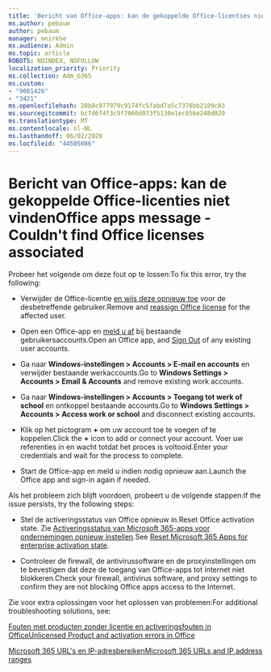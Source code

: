 ```yaml
---
title: 'Bericht van Office-apps: kan de gekoppelde Office-licenties niet vinden'
ms.author: pebaum
author: pebaum
manager: mnirkhe
ms.audience: Admin
ms.topic: article
ROBOTS: NOINDEX, NOFOLLOW
localization_priority: Priority
ms.collection: Adm_O365
ms.custom:
- "9001426"
- "3421"
ms.openlocfilehash: 28b8c977979c9174fc5fabd7a5c7376bb2109c03
ms.sourcegitcommit: bc7d6f4f3c9f7060d073f5130e1ec856e248d020
ms.translationtype: MT
ms.contentlocale: nl-NL
ms.lasthandoff: 06/02/2020
ms.locfileid: "44505086"
---
```

# <a name="office-apps-message---couldnt-find-office-licenses-associated"></a><span data-ttu-id="c64cd-102">Bericht van Office-apps: kan de gekoppelde Office-licenties niet vinden</span><span class="sxs-lookup"><span data-stu-id="c64cd-102">Office apps message - Couldn't find Office licenses associated</span></span>

<span data-ttu-id="c64cd-103">Probeer het volgende om deze fout op te lossen:</span><span class="sxs-lookup"><span data-stu-id="c64cd-103">To fix this error, try the following:</span></span>

- <span data-ttu-id="c64cd-104">Verwijder de Office-licentie [en wijs deze opnieuw toe](https://docs.microsoft.com/microsoft-365/admin/manage/assign-licenses-to-users) voor de desbetreffende gebruiker.</span><span class="sxs-lookup"><span data-stu-id="c64cd-104">Remove and [reassign Office license](https://docs.microsoft.com/microsoft-365/admin/manage/assign-licenses-to-users) for the affected user.</span></span>

- <span data-ttu-id="c64cd-105">Open een Office-app en [meld u af](https://support.office.com/article/sign-out-of-office-5a20dc11-47e9-4b6f-945d-478cb6d92071) bij bestaande gebruikersaccounts.</span><span class="sxs-lookup"><span data-stu-id="c64cd-105">Open an Office app, and [Sign Out](https://support.office.com/article/sign-out-of-office-5a20dc11-47e9-4b6f-945d-478cb6d92071) of any existing user accounts.</span></span>

- <span data-ttu-id="c64cd-106">Ga naar **Windows-instellingen > Accounts > E-mail en accounts** en verwijder bestaande werkaccounts.</span><span class="sxs-lookup"><span data-stu-id="c64cd-106">Go to **Windows Settings > Accounts > Email & Accounts** and remove existing work accounts.</span></span>

- <span data-ttu-id="c64cd-107">Ga naar **Windows-instellingen > Accounts > Toegang tot werk of school** en ontkoppel bestaande accounts.</span><span class="sxs-lookup"><span data-stu-id="c64cd-107">Go to **Windows Settings > Accounts > Access work or school** and disconnect existing accounts.</span></span>

- <span data-ttu-id="c64cd-108">Klik op het pictogram **+** om uw account toe te voegen of te koppelen.</span><span class="sxs-lookup"><span data-stu-id="c64cd-108">Click the **+** icon to add or connect your account.</span></span> <span data-ttu-id="c64cd-109">Voer uw referenties in en wacht totdat het proces is voltooid.</span><span class="sxs-lookup"><span data-stu-id="c64cd-109">Enter your credentials and wait for the process to complete.</span></span>

- <span data-ttu-id="c64cd-110">Start de Office-app en meld u indien nodig opnieuw aan.</span><span class="sxs-lookup"><span data-stu-id="c64cd-110">Launch the Office app and sign-in again if needed.</span></span>

<span data-ttu-id="c64cd-111">Als het probleem zich blijft voordoen, probeert u de volgende stappen:</span><span class="sxs-lookup"><span data-stu-id="c64cd-111">If the issue persists, try the following steps:</span></span>

- <span data-ttu-id="c64cd-112">Stel de activeringsstatus van Office opnieuw in.</span><span class="sxs-lookup"><span data-stu-id="c64cd-112">Reset Office activation state.</span></span> <span data-ttu-id="c64cd-113">Zie [Activeringsstatus van Microsoft 365-apps voor ondernemingen opnieuw instellen](https://docs.microsoft.com/office365/troubleshoot/activation/reset-office-365-proplus-activation-state).</span><span class="sxs-lookup"><span data-stu-id="c64cd-113">See [Reset Microsoft 365 Apps for enterprise activation state](https://docs.microsoft.com/office365/troubleshoot/activation/reset-office-365-proplus-activation-state).</span></span>

- <span data-ttu-id="c64cd-114">Controleer de firewall, de antivirussoftware en de proxyinstellingen om te bevestigen dat deze de toegang van Office-apps tot internet niet blokkeren.</span><span class="sxs-lookup"><span data-stu-id="c64cd-114">Check your firewall, antivirus software, and proxy settings to confirm they are not blocking Office apps access to the Internet.</span></span> 

<span data-ttu-id="c64cd-115">Zie voor extra oplossingen voor het oplossen van problemen:</span><span class="sxs-lookup"><span data-stu-id="c64cd-115">For additional troubleshooting solutions, see:</span></span>

[<span data-ttu-id="c64cd-116">Fouten met producten zonder licentie en activeringsfouten in Office</span><span class="sxs-lookup"><span data-stu-id="c64cd-116">Unlicensed Product and activation errors in Office</span></span>](https://support.office.com/Article/0d23d3c0-c19c-4b2f-9845-5344fedc4380?wt.mc_id=Alchemy_ClientDIA)

[<span data-ttu-id="c64cd-117">Microsoft 365 URL's en IP-adresbereiken</span><span class="sxs-lookup"><span data-stu-id="c64cd-117">Microsoft 365 URLs and IP address ranges</span></span>](https://docs.microsoft.com/office365/enterprise/urls-and-ip-address-ranges)
